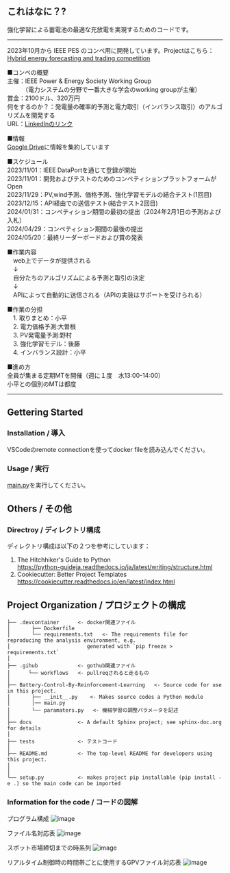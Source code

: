## これはなに？?
強化学習による蓄電池の最適な充放電を実現するためのコードです。  

------------  
2023年10月から IEEE PES のコンペ用に開発しています。Projectはこちら：[Hybrid energy forecasting and trading competition](https://github.com/users/daisukekodaira/projects/4/views/1)   

■コンペの概要  
主催：IEEE Power & Energy Society Working Group  
　　　（電力システムの分野で一番大きな学会のworking groupが主催）  
賞金：2100ドル、320万円  
何をするのか？：発電量の確率的予測と電力取引（インバランス取引）のアルゴリズムを開発する  
URL：[LinkedInのリンク](https://www.linkedin.com/posts/rbessa_are-you-a-data-scientist-are-you-interested-activity-7098248306677460992-5DO8?utm_source=share&utm_medium=member_desktop)

■情報  
[Google Drive](https://drive.google.com/drive/folders/1hwIEnC7d4CLOBH7XhkvrMrnH0HQpmEEG?usp=sharing)に情報を集約しています  

■スケジュール  
2023/11/01：IEEE DataPortを通じて登録が開始  
2023/11/01：開発およびテストのためのコンペティションプラットフォームがOpen  
2023/11/29：PV,wind予測、価格予測、強化学習モデルの結合テスト(1回目)  
2023/12/15：API経由での送信テスト(結合テスト2回目)  
2024/01/31：コンペティション期間の最初の提出（2024年2月1日の予測および入札）  
2024/04/29：コンペティション期間の最後の提出  
2024/05/20：最終リーダーボードおよび賞の発表  

■作業内容  
　web上でデータが提供される  
　↓  
　自分たちのアルゴリズムによる予測と取引の決定  
　↓  
　APIによって自動的に送信される（APIの実装はサポートを受けられる）  

■作業の分担  
　1. 取りまとめ：小平  
　2. 電力価格予測:大曽根  
　3. PV発電量予測:野村  
　3. 強化学習モデル：後藤  
　4. インバランス設計：小平  

■進め方  
全員が集まる定期MTを開催（週に１度　水13:00-14:00）  
小平との個別のMTは都度  

------------

## Gettering Started
### Installation / 導入
VSCodeのremote connectionを使ってdocker fileを読み込んでください。  

### Usage / 実行
[main.py](/Battery-Control-By-Reinforcement-Learning/main.py)を実行してください。  

## Others / その他
### Directroy / ディレクトリ構成
ディレクトリ構成は以下の２つを参考にしています：
1. The Hitchhiker's Guide to Python    
https://python-guideja.readthedocs.io/ja/latest/writing/structure.html    
2. Cookiecutter: Better Project Templates  
https://cookiecutter.readthedocs.io/en/latest/index.html  


Project Organization / プロジェクトの構成  
------------  
    ├── .devcontainer      <- docker関連ファイル
    │       ├── Dockerfile
    │       └── requirements.txt   <- The requirements file for reproducing the analysis environment, e.g.
    │                         generated with `pip freeze > requirements.txt`
    │
    ├── .gihub             <- gothub関連ファイル
    │      └── workflows   <- pullreqされると走るもの
    │
    ├── Battery-Control-By-Reinforcement-Learning   <- Source code for use in this project.
    │       ├── __init__.py    <- Makes source codes a Python module
    │       │── main.py
    │       └── paramaters.py   <- 機械学習の調整パラメータを記述
    │
    ├── docs               <- A default Sphinx project; see sphinx-doc.org for details
    │
    ├── tests              <- テストコード
    │
    ├── README.md          <- The top-level README for developers using this project.
    │
    │
    └── setup.py           <- makes project pip installable (pip install -e .) so the main code can be imported
    

### Information for the code / コードの図解

プログラム構成
![image](https://github.com/Takuya510634/Battery-Control-by-Reinforcement-Learning-1/assets/105347514/d9158e4d-da82-469f-afc9-2c56ad89a311)

ファイル名対応表
![image](https://github.com/Takuya510634/Battery-Control-by-Reinforcement-Learning-1/assets/105347514/973445c6-0a90-44ee-b8ce-6ee51c32daae)

スポット市場締切までの時系列
![image](https://github.com/Takuya510634/Battery-Control-by-Reinforcement-Learning-1/assets/105347514/9c10e329-46ea-4e74-b875-e27ef819efff)

リアルタイム制御時の時間帯ごとに使用するGPVファイル対応表
![image](https://github.com/Takuya510634/Battery-Control-by-Reinforcement-Learning-1/assets/105347514/19ef0bce-2628-477c-8490-72c2d2f1248d)




